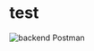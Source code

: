 # test

![backend Postman](https://winter-sunset-829618.postman.co/workspace/My-Workspace~64dd7c10-47b7-441a-8644-bc61df03ea7c/request/28930568-c6b9455f-1464-47c6-ae7e-23bcdc59f5e0) 
